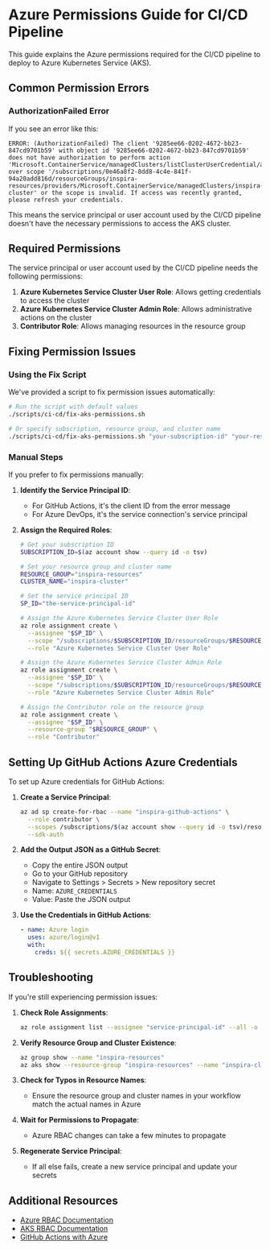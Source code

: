 # Azure Permissions Guide for CI/CD Pipeline

This guide explains the Azure permissions required for the CI/CD pipeline to deploy to Azure Kubernetes Service (AKS).

## Common Permission Errors

### AuthorizationFailed Error

If you see an error like this:

```
ERROR: (AuthorizationFailed) The client '9285ee66-0202-4672-bb23-847cd9701b59' with object id '9285ee66-0202-4672-bb23-847cd9701b59' does not have authorization to perform action 'Microsoft.ContainerService/managedClusters/listClusterUserCredential/action' over scope '/subscriptions/0e46a8f2-8dd8-4c4e-841f-94a20add816d/resourceGroups/inspira-resources/providers/Microsoft.ContainerService/managedClusters/inspira-cluster' or the scope is invalid. If access was recently granted, please refresh your credentials.
```

This means the service principal or user account used by the CI/CD pipeline doesn't have the necessary permissions to access the AKS cluster.

## Required Permissions

The service principal or user account used by the CI/CD pipeline needs the following permissions:

1. **Azure Kubernetes Service Cluster User Role**: Allows getting credentials to access the cluster
2. **Azure Kubernetes Service Cluster Admin Role**: Allows administrative actions on the cluster
3. **Contributor Role**: Allows managing resources in the resource group

## Fixing Permission Issues

### Using the Fix Script

We've provided a script to fix permission issues automatically:

```bash
# Run the script with default values
./scripts/ci-cd/fix-aks-permissions.sh

# Or specify subscription, resource group, and cluster name
./scripts/ci-cd/fix-aks-permissions.sh "your-subscription-id" "your-resource-group" "your-cluster-name"
```

### Manual Steps

If you prefer to fix permissions manually:

1. **Identify the Service Principal ID**:
   - For GitHub Actions, it's the client ID from the error message
   - For Azure DevOps, it's the service connection's service principal

2. **Assign the Required Roles**:
   ```bash
   # Get your subscription ID
   SUBSCRIPTION_ID=$(az account show --query id -o tsv)
   
   # Set your resource group and cluster name
   RESOURCE_GROUP="inspira-resources"
   CLUSTER_NAME="inspira-cluster"
   
   # Set the service principal ID
   SP_ID="the-service-principal-id"
   
   # Assign the Azure Kubernetes Service Cluster User Role
   az role assignment create \
     --assignee "$SP_ID" \
     --scope "/subscriptions/$SUBSCRIPTION_ID/resourceGroups/$RESOURCE_GROUP/providers/Microsoft.ContainerService/managedClusters/$CLUSTER_NAME" \
     --role "Azure Kubernetes Service Cluster User Role"
   
   # Assign the Azure Kubernetes Service Cluster Admin Role
   az role assignment create \
     --assignee "$SP_ID" \
     --scope "/subscriptions/$SUBSCRIPTION_ID/resourceGroups/$RESOURCE_GROUP/providers/Microsoft.ContainerService/managedClusters/$CLUSTER_NAME" \
     --role "Azure Kubernetes Service Cluster Admin Role"
   
   # Assign the Contributor role on the resource group
   az role assignment create \
     --assignee "$SP_ID" \
     --resource-group "$RESOURCE_GROUP" \
     --role "Contributor"
   ```

## Setting Up GitHub Actions Azure Credentials

To set up Azure credentials for GitHub Actions:

1. **Create a Service Principal**:
   ```bash
   az ad sp create-for-rbac --name "inspira-github-actions" \
     --role contributor \
     --scopes /subscriptions/$(az account show --query id -o tsv)/resourceGroups/inspira-resources \
     --sdk-auth
   ```

2. **Add the Output JSON as a GitHub Secret**:
   - Copy the entire JSON output
   - Go to your GitHub repository
   - Navigate to Settings > Secrets > New repository secret
   - Name: `AZURE_CREDENTIALS`
   - Value: Paste the JSON output

3. **Use the Credentials in GitHub Actions**:
   ```yaml
   - name: Azure login
     uses: azure/login@v1
     with:
       creds: ${{ secrets.AZURE_CREDENTIALS }}
   ```

## Troubleshooting

If you're still experiencing permission issues:

1. **Check Role Assignments**:
   ```bash
   az role assignment list --assignee "service-principal-id" --all -o table
   ```

2. **Verify Resource Group and Cluster Existence**:
   ```bash
   az group show --name "inspira-resources"
   az aks show --resource-group "inspira-resources" --name "inspira-cluster"
   ```

3. **Check for Typos in Resource Names**:
   - Ensure the resource group and cluster names in your workflow match the actual names in Azure

4. **Wait for Permissions to Propagate**:
   - Azure RBAC changes can take a few minutes to propagate

5. **Regenerate Service Principal**:
   - If all else fails, create a new service principal and update your secrets

## Additional Resources

- [Azure RBAC Documentation](https://docs.microsoft.com/en-us/azure/role-based-access-control/overview)
- [AKS RBAC Documentation](https://docs.microsoft.com/en-us/azure/aks/manage-azure-rbac)
- [GitHub Actions with Azure](https://docs.microsoft.com/en-us/azure/developer/github/connect-from-github) 